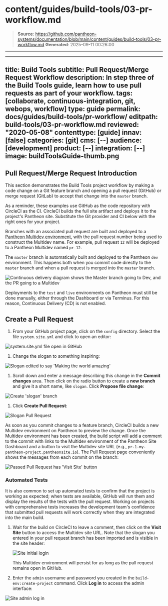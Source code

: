 # content/guides/build-tools/03-pr-workflow.md

> **Source**: https://github.com/pantheon-systems/documentation/blob/main/content/guides/build-tools/03-pr-workflow.md
> **Generated**: 2025-09-11 00:26:00

---

---
title: Build Tools
subtitle: Pull Request/Merge Request Workflow
description: In step three of the Build Tools guide, learn how to use pull requests as part of your workflow.
tags: [collaborate, continuous-integration, git, webops, workflow]
type: guide
permalink: docs/guides/build-tools/pr-workflow/
editpath: build-tools/03-pr-workflow.md
reviewed: "2020-05-08"
contenttype: [guide]
innav: [false]
categories: [git]
cms: [--]
audience: [development]
product: [--]
integration: [--]
image: buildToolsGuide-thumb.png
---

## Pull Request/Merge Request Introduction

This section demonstrates the Build Tools project workflow by making a code change on a Git feature branch and opening a pull request (GitHub) or merge request (GitLab) to accept that change into the `master` branch.

As a reminder, these examples use GitHub as the code repository with CircleCI as the CI. CircleCI builds the full site artifact and deploys it to the project's Pantheon site. Substitute the Git provider and CI below with the right ones for your project.

Branches with an associated pull request are built and deployed to a [Pantheon Multidev environment](/guides/multidev), with the pull request number being used to construct the Multidev name. For example, pull request `12` will be deployed to a Pantheon Multidev named `pr-12`.

The `master` branch is automatically built and deployed to the Pantheon `dev` environment. This happens both when you commit code directly to the `master` branch and when a pull request is merged into the `master` branch.

![Continuous delivery diagram shows the Master branch going to Dev, and the PR going to a Multidev](../../../images/pr-workflow/github-circle-pantheon.png)

Deployments to the `test` and `live` environments on Pantheon must still be done manually, either through the Dashboard or via Terminus. For this reason, Continuous Delivery (CD) <Popover title="Continuous Delivery" content="Continuous Delivery is the practice of automatically deploying code all the way to production, without human intervention. This requires a consistently clear deployment pipeline from development to production. That is to say, an application must be able to deploy code to production at any given time regardless of current work in progress." /> is not enabled.

## Create a Pull Request

1. From your GitHub project page, click on the `config` directory. Select the file `system.site.yml` and click <Icon icon="pen" /> to open an editor:

  ![system.site.yml file open in GitHub](../../../images/pr-workflow/system-site-config.png)

1. Change the slogan to something inspiring:

  ![Slogan edited to say 'Making the world amazing'](../../../images/pr-workflow/edit-slogan.png)

1. Scroll down and enter a message describing this change in the **Commit changes** area. Then click on the radio button to create a **new branch** and give it a short name, like `slogan`. Click **Propose file change**:

  ![Create 'slogan' branch](../../../images/pr-workflow/create-slogan-branch.png)

1. Click **Create Pull Request**:

  ![Slogan Pull Request](../../../images/pr-workflow/slogan-pull-request.png)

  <Accordion title="Builds" id="understand-builds" icon="watch">

  As soon as you commit changes to a feature branch, CircleCI builds a new Multidev environment on Pantheon to preview the change. Once the Multidev environment has been created, the build script will add a comment to the commit with links to the Multidev environment of the Pantheon Site Dashboard and a button to visit the Multidev site URL (e.g., `pr-1-my-pantheon-project.pantheonsite.io`). The Pull Request page conveniently shows the messages from each commit on the branch:

  ![Passed Pull Request has 'Visit Site' button](../../../images/pr-workflow/slogan-pr-starting.png)

  ### Automated Tests

  It is also common to set up automated tests to confirm that the project is working as expected; when tests are available, GitHub will run them and display the results of the tests with the pull request. Working on projects with comprehensive tests increases the development team's confidence that submitted pull requests will work correctly when they are integrated into the main build.

  </Accordion>

1. Wait for the build on CircleCI to leave a comment, then click on the **Visit Site** button to access the Multidev site URL. Note that the slogan you entered in your pull request branch has been imported and is visible in the site header:

    ![Site initial login](../../../images/pr-workflow/pr-slogan-site.png)

    This Multidev environment will persist for as long as the pull request remains open in GitHub.

1. Enter the `admin` username and password you created in the `build-env:create-project` command. Click **Log in** to access the admin interface:

  ![Site admin log in](../../../images/pr-workflow/admin-log-in.png)
